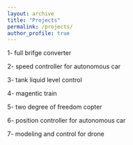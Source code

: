 ```yaml
---
layout: archive
title: "Projects"
permalink: /projects/
author_profile: true
---
```


1- full brifge converter


2- speed controller for autonomous car


3- tank liquid level control


4- magentic train


5- two degree of freedom copter


6- position controller for autonomous car


7- modeling and control for drone
